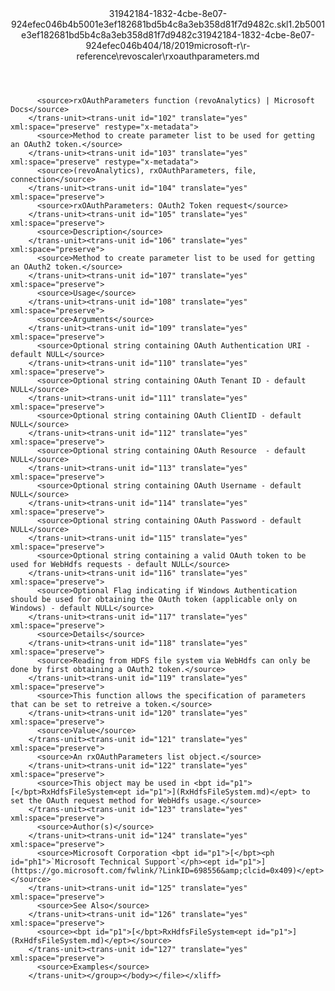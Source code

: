 <?xml version="1.0"?><xliff version="1.2" xmlns="urn:oasis:names:tc:xliff:document:1.2" xmlns:xsi="http://www.w3.org/2001/XMLSchema-instance" xsi:schemaLocation="urn:oasis:names:tc:xliff:document:1.2 xliff-core-1.2-transitional.xsd"><file datatype="xml" original="rxoauthparameters.md" source-language="en-US" target-language="en-US"><header><tool tool-id="mdxliff" tool-name="mdxliff" tool-version="1.0-d1654b2" tool-company="Microsoft" /><xliffext:skl_file_name xmlns:xliffext="urn:microsoft:content:schema:xliffextensions">31942184-1832-4cbe-8e07-924efec046b4b5001e3ef182681bd5b4c8a3eb358d81f7d9482c.skl</xliffext:skl_file_name><xliffext:version xmlns:xliffext="urn:microsoft:content:schema:xliffextensions">1.2</xliffext:version><xliffext:ms.openlocfilehash xmlns:xliffext="urn:microsoft:content:schema:xliffextensions">b5001e3ef182681bd5b4c8a3eb358d81f7d9482c</xliffext:ms.openlocfilehash><xliffext:ms.sourcegitcommit xmlns:xliffext="urn:microsoft:content:schema:xliffextensions">31942184-1832-4cbe-8e07-924efec046b4</xliffext:ms.sourcegitcommit><xliffext:ms.lasthandoff xmlns:xliffext="urn:microsoft:content:schema:xliffextensions">04/18/2019</xliffext:ms.lasthandoff><xliffext:ms.openlocfilepath xmlns:xliffext="urn:microsoft:content:schema:xliffextensions">microsoft-r\r-reference\revoscaler\rxoauthparameters.md</xliffext:ms.openlocfilepath></header><body><group id="content" extype="content"><trans-unit id="101" translate="yes" xml:space="preserve" restype="x-metadata">
          <source>rxOAuthParameters function (revoAnalytics) | Microsoft Docs</source>
        </trans-unit><trans-unit id="102" translate="yes" xml:space="preserve" restype="x-metadata">
          <source>Method to create parameter list to be used for getting an OAuth2 token.</source>
        </trans-unit><trans-unit id="103" translate="yes" xml:space="preserve" restype="x-metadata">
          <source>(revoAnalytics), rxOAuthParameters, file, connection</source>
        </trans-unit><trans-unit id="104" translate="yes" xml:space="preserve">
          <source>rxOAuthParameters: OAuth2 Token request</source>
        </trans-unit><trans-unit id="105" translate="yes" xml:space="preserve">
          <source>Description</source>
        </trans-unit><trans-unit id="106" translate="yes" xml:space="preserve">
          <source>Method to create parameter list to be used for getting an OAuth2 token.</source>
        </trans-unit><trans-unit id="107" translate="yes" xml:space="preserve">
          <source>Usage</source>
        </trans-unit><trans-unit id="108" translate="yes" xml:space="preserve">
          <source>Arguments</source>
        </trans-unit><trans-unit id="109" translate="yes" xml:space="preserve">
          <source>Optional string containing OAuth Authentication URI - default NULL</source>
        </trans-unit><trans-unit id="110" translate="yes" xml:space="preserve">
          <source>Optional string containing OAuth Tenant ID - default NULL</source>
        </trans-unit><trans-unit id="111" translate="yes" xml:space="preserve">
          <source>Optional string containing OAuth ClientID - default NULL</source>
        </trans-unit><trans-unit id="112" translate="yes" xml:space="preserve">
          <source>Optional string containing OAuth Resource  - default NULL</source>
        </trans-unit><trans-unit id="113" translate="yes" xml:space="preserve">
          <source>Optional string containing OAuth Username - default NULL</source>
        </trans-unit><trans-unit id="114" translate="yes" xml:space="preserve">
          <source>Optional string containing OAuth Password - default NULL</source>
        </trans-unit><trans-unit id="115" translate="yes" xml:space="preserve">
          <source>Optional string containing a valid OAuth token to be used for WebHdfs requests - default NULL</source>
        </trans-unit><trans-unit id="116" translate="yes" xml:space="preserve">
          <source>Optional Flag indicating if Windows Authentication should be used for obtaining the OAuth token (applicable only on Windows) - default NULL</source>
        </trans-unit><trans-unit id="117" translate="yes" xml:space="preserve">
          <source>Details</source>
        </trans-unit><trans-unit id="118" translate="yes" xml:space="preserve">
          <source>Reading from HDFS file system via WebHdfs can only be done by first obtaining a OAuth2 token.</source>
        </trans-unit><trans-unit id="119" translate="yes" xml:space="preserve">
          <source>This function allows the specification of parameters that can be set to retreive a token.</source>
        </trans-unit><trans-unit id="120" translate="yes" xml:space="preserve">
          <source>Value</source>
        </trans-unit><trans-unit id="121" translate="yes" xml:space="preserve">
          <source>An rxOAuthParameters list object.</source>
        </trans-unit><trans-unit id="122" translate="yes" xml:space="preserve">
          <source>This object may be used in <bpt id="p1">[</bpt>RxHdfsFileSystem<ept id="p1">](RxHdfsFileSystem.md)</ept> to set the OAuth request method for WebHdfs usage.</source>
        </trans-unit><trans-unit id="123" translate="yes" xml:space="preserve">
          <source>Author(s)</source>
        </trans-unit><trans-unit id="124" translate="yes" xml:space="preserve">
          <source>Microsoft Corporation <bpt id="p1">[</bpt><ph id="ph1">`Microsoft Technical Support`</ph><ept id="p1">](https://go.microsoft.com/fwlink/?LinkID=698556&amp;clcid=0x409)</ept></source>
        </trans-unit><trans-unit id="125" translate="yes" xml:space="preserve">
          <source>See Also</source>
        </trans-unit><trans-unit id="126" translate="yes" xml:space="preserve">
          <source><bpt id="p1">[</bpt>RxHdfsFileSystem<ept id="p1">](RxHdfsFileSystem.md)</ept></source>
        </trans-unit><trans-unit id="127" translate="yes" xml:space="preserve">
          <source>Examples</source>
        </trans-unit></group></body></file></xliff>